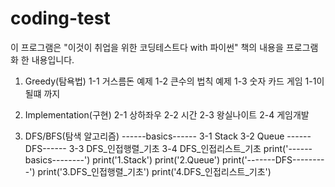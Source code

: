 # coding-test

이 프로그램은 "이것이 취업을 위한 코딩테스트다 with 파이썬" 책의 내용을 프로그램화 한 내용입니다. 

1. Greedy(탐욕법)
  1-1 거스름돈 예제
  1-2 큰수의 법칙 예제
  1-3 숫자 카드 게임
  1-1이 될떄 까지

2. Implementation(구현)
  2-1 상하좌우
  2-2 시간
  2-3 왕실나이트
  2-4 게임개발
  
3. DFS/BFS(탐색 알고리즘)
  ------basics------
  3-1 Stack
  3-2 Queue
  ------DFS------
  3-3 DFS_인접행렬_기초
  3-4 DFS_인접리스트_기초
            print('------basics--------')
            print('1.Stack')
            print('2.Queue')
            print('-------DFS---------')
            print('3.DFS_인접행렬_기초')
            print('4.DFS_인접리스트_기초')
